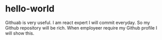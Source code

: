 # hello-world
Githuab is very useful.
I am react expert
I will commit everyday.
So my Github repository will be rich.
When employeer require my Github profile I will show this.
